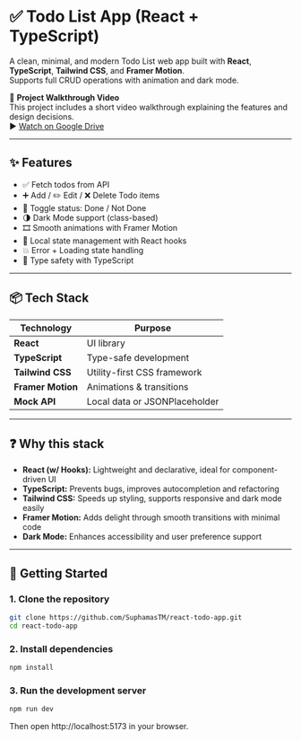 # ✅ Todo List App (React + TypeScript)

A clean, minimal, and modern Todo List web app built with **React**, **TypeScript**, **Tailwind CSS**, and **Framer Motion**.  
Supports full CRUD operations with animation and dark mode.

🎥 **Project Walkthrough Video**  
This project includes a short video walkthrough explaining the features and design decisions.  
▶️ [Watch on Google Drive](https://drive.google.com/file/d/[https://drive.google.com/file/d/1lfU4DcSUoIQrmjcCX_dAnOu7kobISiNr/view?usp=sharing]/view)

---

## ✨ Features

- ✅ Fetch todos from API
- ➕ Add / ✏️ Edit / ❌ Delete Todo items
- 🔄 Toggle status: Done / Not Done
- 🌗 Dark Mode support (class-based)
- 🎞️ Smooth animations with Framer Motion
- 🔧 Local state management with React hooks
- 💥 Error + Loading state handling
- 🎯 Type safety with TypeScript

---

## 📦 Tech Stack

| Technology        | Purpose                       |
| ----------------- | ----------------------------- |
| **React**         | UI library                    |
| **TypeScript**    | Type-safe development         |
| **Tailwind CSS**  | Utility-first CSS framework   |
| **Framer Motion** | Animations & transitions      |
| **Mock API**      | Local data or JSONPlaceholder |

---

## ❓ Why this stack

- **React (w/ Hooks):** Lightweight and declarative, ideal for component-driven UI
- **TypeScript:** Prevents bugs, improves autocompletion and refactoring
- **Tailwind CSS:** Speeds up styling, supports responsive and dark mode easily
- **Framer Motion:** Adds delight through smooth transitions with minimal code
- **Dark Mode:** Enhances accessibility and user preference support

---

## 🚀 Getting Started

### 1. Clone the repository

```bash
git clone https://github.com/SuphamasTM/react-todo-app.git
cd react-todo-app
```

### 2. Install dependencies

```bash
npm install
```

### 3. Run the development server

```bash
npm run dev
```

Then open http://localhost:5173 in your browser.
